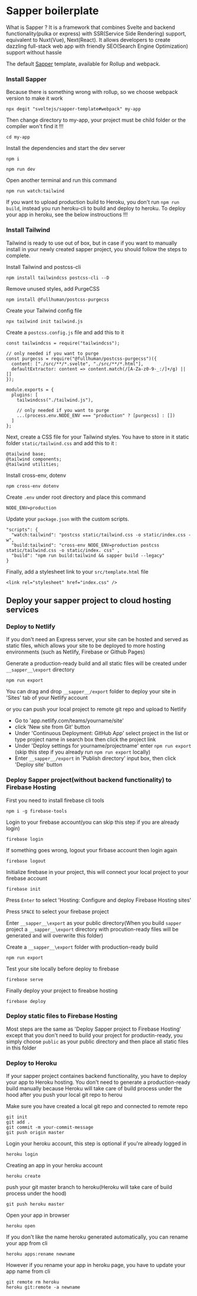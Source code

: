# Sapper boilerplate

What is Sapper ? It is a framework that combines Svelte and backend functionality(pulka or express) with SSR(Service Side Rendering) support, equivalent to Nuxt(Vue), Next(React). It allows developers to create dazzling full-stack web app with friendly SEO(Search Engine Optimization) support without hassle 

The default [Sapper](https://github.com/sveltejs/sapper) template, available for Rollup and webpack.

### Install Sapper 
Because there is something wrong with rollup, so we choose webpack version to make it work
```
npx degit "sveltejs/sapper-template#webpack" my-app
```

Then change directory to my-app, your project must be child folder or the compiler won't find it !!!
```
cd my-app
```

Install the dependencies and start the dev server
```
npm i

npm run dev
```

Open another terminal and run this command
```
npm run watch:tailwind
```

If you want to upload production build to Heroku, you don't run `npm run build`, instead you run heroku-cli to build and deploy to heroku. To deploy your app in heroku, see the below instrouctions !!!

### Install Tailwind 

Tailwind is ready to use out of box, but in case if you want to manually install in your newly created sapper project, you should follow the steps to complete.

Install Tailwind and postcss-cli
```
npm install tailwindcss postcss-cli --D
```

Remove unused styles, add PurgeCSS
```
npm install @fullhuman/postcss-purgecss
```

Create your Tailwind config file
```
npx tailwind init tailwind.js
```

Create a `postcss.config.js` file and add this to it
```
const tailwindcss = require("tailwindcss");

// only needed if you want to purge
const purgecss = require("@fullhuman/postcss-purgecss")({
  content: ["./src/**/*.svelte", "./src/**/*.html"],
  defaultExtractor: content => content.match(/[A-Za-z0-9-_:/]+/g) || []
});

module.exports = {
  plugins: [
    tailwindcss("./tailwind.js"),

    // only needed if you want to purge
    ...(process.env.NODE_ENV === "production" ? [purgecss] : [])
  ]
};
```

Next, create a CSS file for your Tailwind styles. You have to store in it static folder `static/tailwind.css` and add this to it :
```
@tailwind base;
@tailwind components;
@tailwind utilities;
```

Install cross-env, dotenv
```
npm cross-env dotenv
```

Create `.env` under root directory and place this command
```
NODE_ENV=production
```

Update your `package.json` with the custom scripts.
```
"scripts": {
  "watch:tailwind": "postcss static/tailwind.css -o static/index.css -w",
  "build:tailwind": "cross-env NODE_ENV=production postcss static/tailwind.css -o static/index. css" ,
  "build": "npm run build:tailwind && sapper build --legacy"
}
```

Finally, add a stylesheet link to your `src/template.html` file
```
<link rel="stylesheet" href="index.css" />
```


## Deploy your sapper project to cloud hosting services

### Deploy to Netlify

If you don't need an Express server, your site can be hosted and served as static files, which allows your site to be deployed to more hosting environments (such as Netlify, Firebase or Github Pages)

Generate a production-ready build and all static files will be created under `__sapper__\export` directory
```
npm run export
```

You can drag and drop `__sapper__/export` folder to deploy your site in 'Sites' tab of your Netlify account

or you can push your local project to remote git repo and upload to Netlify
- Go to 'app.netlify.com/teams/yourname/site'
- click 'New site from Git' button
- Under 'Continuous Deployment: GitHub App' select project in the list or type project name in search box then click the project link
- Under 'Deploy settings for yourname/projectname' enter `npm run export` (skip this step if you already run `npm run export` locally)
- Enter `__sapper__/export` in 'Publish directory' input box, then click 'Deploy site' button

### Deploy Sapper project(without backend functionality) to Firebase Hosting

First you need to install firebase cli tools
```
npm i -g firebase-tools
```

Login to your firebase account(you can skip this step if you are already login)
```
firebase login
```

If something goes wrong, logout your firbase account then login again
```
firebase logout
```

Initialize firebase in your project, this will connect your local project to your firebase account
```
firebase init
```

Press `Enter` to select 'Hosting: Configure and deploy Firebase Hosting sites' 

Press `SPACE` to select your firebase project

Enter `__sapper__\export` as your public directory(When you build `sapper` project a `__sapper__\export` directory with procution-ready files will be generated and will overwrite this folder)

Create a `__sapper__\export` folder with production-ready build
```
npm run export
```

Test your site locally before deploy to firebase
```
firebase serve
```

Finally deploy your project to fireabse hosting
```
firebase deploy
```

### Deploy static files to Firebase Hosting

Most steps are the same as 'Deploy Sapper project to Firebase Hosting' except that you don't need to build your project for productin-ready, you simply choose `public` as your public directory and then place all static files in this folder 


### Deploy to Heroku

If your sapper project containes backend functionality, you have to deploy your app to Heroku hosting. You don't need to generate a production-ready build manually because Heroku will take care of build process under the hood after you push your local git repo to herou


Make sure you have created a local git repo and connected to remote repo
```
git init
git add .
git commit -m your-commit-message
git push origin master
```

Login your heroku account, this step is optional if you're already logged in
```
heroku login
```

Creating an app in your heroku account
```
heroku create
```

push your git master branch to heroku(Heroku will take care of build process under the hood)
```
git push heroku master
```

Open your app in browser
```
heroku open
```
  
If you don't like the name heroku generated automatically, you can rename your app from cli
```
heroku apps:rename newname
```

However if you rename your app in heroku page, you have to update your app name from cli
```
git remote rm heroku
heroku git:remote -a newname
```
